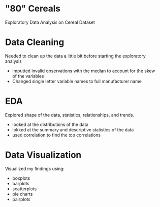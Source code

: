 # "80" Cereals
Exploratory Data Analysis on Cereal Dataset

# Data Cleaning
Needed to clean up the data a little bit before starting the exploratory analysis 
* imputted invalid observations with the median to account for the skew of the variables
* Changed single letter variable names to full manufacturer name

# EDA
Explored shape of the data, statistics, relationships, and trends.
* looked at the distributions of the data
* lokked at the summary and descriptive statistics of the data
* used correlation to find the top correlations 

# Data Visualization
Visualized my findings using:
* boxplots
* barplots
* scatterplots 
* pie charts
* pairplots
